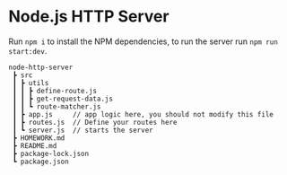 # Node.js HTTP Server

Run `npm i` to install the NPM dependencies, to run the server run `npm run start:dev`.

```
node-http-server
 ┣ src
 ┃ ┣ utils
 ┃ ┃ ┣ define-route.js
 ┃ ┃ ┣ get-request-data.js
 ┃ ┃ ┗ route-matcher.js
 ┃ ┣ app.js     // app logic here, you should not modify this file
 ┃ ┣ routes.js  // Define your routes here
 ┃ ┗ server.js  // starts the server
 ┣ HOMEWORK.md
 ┣ README.md
 ┣ package-lock.json
 ┗ package.json
```
